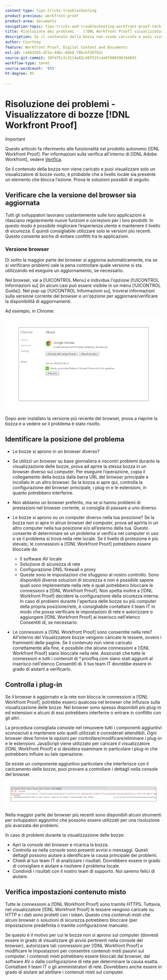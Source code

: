 ```yaml
---
content-type: tips-tricks-troubleshooting
product-previous: workfront-proof
product-area: documents
navigation-topic: tips-tricks-and-troubleshooting-workfront-proof-tech-corner
title: Risoluzione dei problemi -  [!DNL Workfront Proof] visualizzatore di verifica
description: Se il contenuto della bozza non viene caricato e puoi visualizzare solo un visualizzatore di bozze vuoto, è probabile che a livello locale sia presente un elemento che blocca l’azione.
author: Courtney
feature: Workfront Proof, Digital Content and Documents
exl-id: ce463565-d21e-4dbc-8de8-78bcbf16fb2c
source-git-commit: 39fdf5c2c2114a82c48f515c4a9f088596394045
workflow-type: tm+mt
source-wordcount: '955'
ht-degree: 0%

---
```


# Risoluzione dei problemi - Visualizzatore di bozze [!DNL Workfront Proof]

<!-- Audited: 01/2024 -->

>[!IMPORTANT]
>
>Questo articolo fa riferimento alle funzionalità nel prodotto autonomo [!DNL Workfront Proof]. Per informazioni sulla verifica all&#39;interno di [!DNL Adobe Workfront], vedere [Verifica](../../../review-and-approve-work/proofing/proofing.md).

Se il contenuto della bozza non viene caricato e puoi visualizzare solo un visualizzatore di bozze vuoto, è probabile che a livello locale sia presente un elemento che blocca l’azione. Prova le soluzioni possibili di seguito.

## Verificare che la versione del browser <!--and [!DNL Flash Player]--> sia aggiornata

Tutti gli sviluppatori lavorano costantemente sulle loro applicazioni e rilasciano regolarmente nuove funzioni e correzioni per i loro prodotti. In questo modo è possibile migliorare l’esperienza utente e mantenere il livello di sicurezza. È quindi consigliabile utilizzare solo le versioni più recenti. Questo consente anche di evitare conflitti tra le applicazioni.

<!--
### [!DNL Flash Player] Plugin Version

To check your current [!DNL Flash Player] version visit the [[!DNL Adobe] website](http://www.adobe.com/software/flash/about/).

![ProofView_2.png](assets/proofview-2-350x199.png)

If your version number differs from the one listed for your platform go to the [[!DNL Flash Player] download page](http://get.adobe.com/flashplayer/otherversions/) and get the latest version.

Please note: we do recommend using the original [!DNL Adobe] plugin, so if your browser uses a built-in solution deactivate it and install the [!DNL Adobe] solution.
-->

### Versione browser

Di solito la maggior parte dei browser si aggiorna automaticamente, ma se si verificano problemi vale la pena controllare quale versione si sta utilizzando ed eseguire un aggiornamento, se necessario.

Nel browser, vai a [!UICONTROL Menu] e individua l&#39;opzione [!UICONTROL Informazioni su] (in alcuni casi può essere visibile in un menu [!UICONTROL Guida]). Nel pop-up [!UICONTROL Informazioni su], troverai informazioni sulla versione corrente del browser e un&#39;opzione per aggiornare/verificare la disponibilità di aggiornamenti.

Ad esempio, in Chrome:

![Versione browser Chrome](assets/proofview-3.png)

Dopo aver installato la versione più recente del browser, prova a riaprire la bozza e a vedere se il problema è stato risolto.

<!--

## Ensure Your Local [!DNL Flash] Storage is Available

Our [!DNL Workfront Proof] Viewer is based on Flash, and we store some data about the proofs (i.e., comments, proof tiles, [!DNL Workfront Proof] Viewer settings) on your computer using [!DNL Flash Player]. If the [!DNL Workfront Proof] Viewer opens, but there is no content inside you will want to make sure that the Flash Storage is available on your machine and that [!DNL Workfront Proof] is allowed to use it.

If there is some storage allocated, but you're working with the bigger proofs with multiple pages and comments try to increase the [!DNL Flash] Storage and re-load your proof.

-->

## Identificare la posizione del problema

* Le bozze si aprono in un browser diverso?
* Se utilizzi un browser su base giornaliera e riscontri problemi durante la visualizzazione delle bozze, prova ad aprire la stessa bozza in un browser diverso sul computer. Per eseguire l’operazione, copia il collegamento della bozza dalla barra URL del browser principale e incollalo in un altro browser. Se la bozza si apre qui, controlla la configurazione del browser principale, i plug-in e le estensioni, in quanto potrebbero interferire.
* Non abbiamo un browser preferito, ma se si hanno problemi di prestazioni nel browser corrente, si consiglia di passare a uno diverso.
* Le bozze si aprono su un computer diverso nella tua posizione?
Se la bozza non si apre in alcun browser del computer, prova ad aprirla in un altro computer nella tua posizione e/o all’esterno della tua. Questo consente di determinare se un problema si verifica nel computer in uso o se il problema si trova nella rete locale.
Se il livello di protezione è più elevato, le connessioni a [!DNL Workfront Proof] potrebbero essere bloccate da:

   * Il software AV locale
   * Soluzione di sicurezza di rete
   * Configurazione DNS, firewall o proxy
   * Queste sono le impostazioni che sfuggono al nostro controllo. Sono disponibili diverse soluzioni di sicurezza e non è possibile sapere quali sono implementate nella rete e quali potrebbero bloccare le connessioni a [!DNL Workfront Proof]. Non spetta inoltre a [!DNL Workfront Proof] decidere la configurazione della sicurezza interna. In caso di problemi durante l&#39;apertura delle bozze su più computer della propria posizione/rete, è consigliabile contattare il team IT in modo che possa verificare le impostazioni di rete e autorizzare o aggiungere [!DNL Workfront Proof] al inserisco nell&#39;elenco Consentiti di, se necessario.

* Le connessioni a [!DNL Workfront Proof] sono consentite nella rete?
All’interno del Visualizzatore bozze vengono caricate le tessere, ovvero i frammenti delle pagine. Se il contenuto non viene caricato correttamente alla fine, è possibile che alcune connessioni a [!DNL Workfront Proof] siano bloccate nella rete. Assicurati che tutte le connessioni e tutti i contenuti di *.proofhq.com siano stati aggiunti al inserisco nell&#39;elenco Consentiti di. Il tuo team IT dovrebbe essere in grado di aiutarti a verificarlo.

## Controlla i plug-in

Se il browser è aggiornato e la rete non blocca le connessioni a [!DNL Workfront Proof], potrebbe esserci qualcosa nel browser che influisce sulla visualizzazione delle bozze. Nel browser sono spesso disponibili più plug-in ed estensioni e alcuni di essi potrebbero interferire o entrare in conflitto con gli altri.

La procedura consigliata consiste nel rimuovere tutti i componenti aggiuntivi sconosciuti e mantenere solo quelli utilizzati e considerati attendibili. Ogni browser deve fornire le opzioni per controllare/modificare/eliminare i plug-in e le estensioni. JavaScript viene utilizzato per caricare il visualizzatore [!DNL Workfront Proof] e si desidera esaminare in particolare i plug-in che potrebbero influire su tale operazione.

Se esiste un componente aggiuntivo particolare che interferisce con il caricamento delle bozze, puoi provare a controllare i dettagli nella console del browser.

![Console browser](assets/proofview-4.png)

Nella maggior parte dei browser più recenti sono disponibili alcuni strumenti per sviluppatori aggiuntivi che possono essere utilizzati per una risoluzione più avanzata dei problemi.

In caso di problemi durante la visualizzazione delle bozze:

* Apri la console del browser e ricarica la bozza.
* Controlla se nella console sono presenti avvisi o messaggi. Questi dettagli possono aiutare a identificare la causa principale dei problemi.
* Chiedi al tuo team IT di analizzare i risultati. Dovrebbero essere in grado di consigliare e aiutare a risolvere il problema locale.
* Condividi i risultati con il nostro team di supporto. Noi saremo felici di aiutare.

## Verifica impostazioni contenuto misto

Tutte le connessioni a [!DNL Workfront Proof] sono tramite HTTPS. Tuttavia, nel visualizzatore [!DNL Workfront Proof] le tessere vengono caricate su HTTP e i dati sono protetti con i token. Questo crea contenuti misti che alcuni browser o soluzioni di sicurezza potrebbero bloccare (per impostazione predefinita o tramite configurazione manuale).

Se questo è il motivo per cui le bozze non si aprono sul computer (dovresti essere in grado di visualizzare gli avvisi pertinenti nella console del browser), autorizzare tali connessioni per [!DNL Workfront Proof] o modificare le impostazioni per consentire contenuti misti passivi sul computer. I contenuti misti potrebbero essere bloccati dal browser, dal software AV o dalla configurazione di rete per determinare la causa esatta. Contattare il team IT o gli amministratori di rete. Dovrebbero anche essere in grado di aiutare ad abilitare i contenuti misti sul computer.


